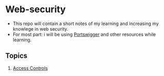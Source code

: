 # Web-security
- This repo will contain a short notes of my learning and increasing my knowlege in web security.
- For most part: i will be using [Portswigger](https://portswigger.net) and other resources while learning.

## Topics
1. [Access Controls](./Access%20Controls/Access%20Control.md)
